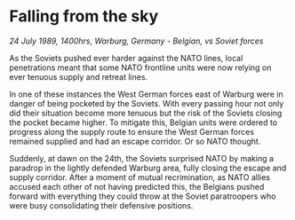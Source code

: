 # Falling from the sky

*24 July 1989, 1400hrs, Warburg, Germany - Belgian, vs Soviet forces*



As the Soviets pushed ever harder against the NATO lines, local penetrations meant that some NATO frontline units were now relying on ever tenuous supply and retreat lines. 

In one of these instances the West German forces east of Warburg were in danger of being pocketed by the Soviets. With every passing hour not only did their situation become more tenuous but the risk of the Soviets closing the pocket became higher. To mitigate this, Belgian units were ordered to progress along the supply route to ensure the West German forces remained supplied and had an escape corridor. Or so NATO thought.  

Suddenly, at dawn on the 24th, the Soviets surprised NATO by making a paradrop in the lightly defended Warburg area, fully closing the escape and supply corridor. After a moment of mutual recrimination, as NATO allies accused each other of not having predicted this, the Belgians pushed forward with everything they could throw at the Soviet paratroopers who were busy consolidating their defensive positions.

